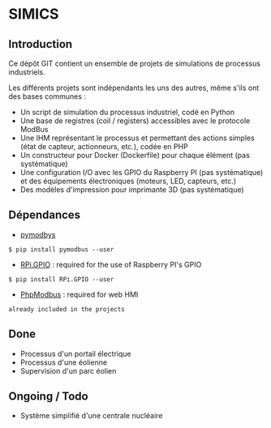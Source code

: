 # SIMICS
## Introduction
Ce dépôt GIT contient un ensemble de projets de simulations de processus industriels.

Les différents projets sont indépendants les uns des autres, même s'ils ont des bases communes :
 * Un script de simulation du processus industriel, codé en Python
 * Une base de registres (coil / registers) accessibles avec le protocole ModBus
 * Une IHM représentant le processus et permettant des actions simples (état de capteur, actionneurs, etc.), codée en PHP
 * Un constructeur pour Docker (Dockerfile) pour chaque élément (pas systématique)
 * Une configuration I/O avec les GPIO du Raspberry PI (pas systématique) et des équipements électroniques (moteurs, LED, capteurs, etc.)
 * Des modèles d'impression pour imprimante 3D (pas systématique)

## Dépendances
 * [pymodbys](https://github.com/riptideio/pymodbus)
```
$ pip install pymodbus --user
```
 * [RPi.GPIO](https://sourceforge.net/projects/raspberry-gpio-python/) : required for the use of Raspberry PI's GPIO
```
$ pip install RPi.GPIO --user
```

 * [PhpModbus](https://github.com/krakorj/phpmodbus/) : required for web HMI
```
already included in the projects
```

## Done

 * Processus d'un portail électrique
 * Processus d'une éolienne
 * Supervision d'un parc éolien

## Ongoing / Todo

 * Système simplifié d'une centrale nucléaire

